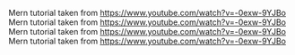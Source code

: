 Mern tutorial taken from https://www.youtube.com/watch?v=-0exw-9YJBo
Mern tutorial taken from https://www.youtube.com/watch?v=-0exw-9YJBo
Mern tutorial taken from https://www.youtube.com/watch?v=-0exw-9YJBo
Mern tutorial taken from https://www.youtube.com/watch?v=-0exw-9YJBo
